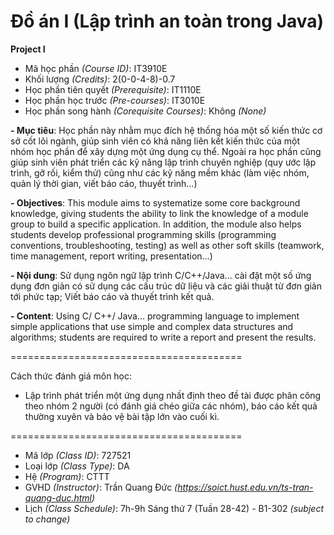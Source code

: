# Đồ án I (Lập trình an toàn trong Java)
<b>Project I</b>

- Mã học phần <i>(Course ID)</i>: IT3910E
- Khối lượng <i>(Credits)</i>: 2(0-0-4-8)-0.7
- Học phần tiên quyết <i>(Prerequisite)</i>: IT1110E
- Học phần học trước <i>(Pre-courses)</i>: IT3010E
- Học phần song hành <i>(Corequisite Courses)</i>: Không <i>(None)</i>

<b>
- Mục tiêu</b>: Học phần này nhằm mục đích hệ thống hóa một số kiến thức cơ sở cốt lõi ngành, giúp sinh viên có khả năng liên kết kiến thức của một nhóm học phần để xây dựng một ứng dụng cụ thể. Ngoài ra học phần cũng giúp sinh viên phát triển các kỹ năng lập trình chuyên nghiệp (quy ước lập trình, gỡ rối, kiểm thử) cũng như các kỹ năng mềm khác (làm việc nhóm, quản lý thời gian, viết báo cáo, thuyết trình…)

<b><font size=”2”>- Objectives</b>: This module aims to systematize some core background knowledge, giving students the ability to link the knowledge of a module group to build a specific application. In addition, the module also helps students develop professional programming skills (programming conventions, troubleshooting, testing) as well as other soft skills (teamwork, time management, report writing, presentation...)</font>


<b>- Nội dung</b>: Sử dụng ngôn ngữ lập trình C/C++/Java... cài đặt một số ứng dụng đơn giản có sử dụng các cấu trúc dữ liệu và các giải thuật từ đơn giản tới phức tạp; Viết báo cáo và thuyết trình kết quả.

<b>- Content</b>: Using C/ C++/ Java... programming language to implement simple applications that use simple and complex data structures and algorithms; students are required to write a report and present the results.

========================================

Cách thức đánh giá môn học: 

- Lập trình phát triển một ứng dụng nhất định theo đề tài được phân công theo nhóm 2 người (có đánh giá chéo giữa các nhóm), báo cáo kết quả thường xuyên và bảo vệ bài tập lớn vào cuối kì.

========================================

- Mã lớp <i>(Class ID)</i>: 727521
- Loại lớp <i>(Class Type)</i></i>: DA
- Hệ <i>(Program)</i></i>: CTTT
- GVHD <i>(Instructor)</i>: Trần Quang Đức <i>(https://soict.hust.edu.vn/ts-tran-quang-duc.html)</i>
- Lịch <i>(Class Schedule)</i>: 7h-9h Sáng thứ 7 (Tuần 28-42) - B1-302 <i>(subject to change)</i>
